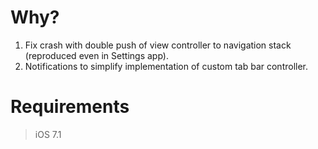 # Why?
1. Fix crash with double push of view controller to navigation stack (reproduced even in Settings app).
2. Notifications to simplify implementation of custom tab bar controller.

# Requirements
> iOS 7.1
